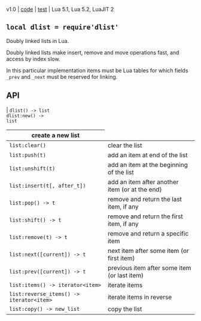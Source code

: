 v1.0 | [code](http://code.google.com/p/lua-files/source/browse/dlist.lua) | [test](http://code.google.com/p/lua-files/source/browse/dlist_test.lua) | Lua 5.1, Lua 5.2, LuaJIT 2

## `local dlist = require'dlist'` ##

Doubly linked lists in Lua.

Doubly linked lists make insert, remove and move operations fast, and access by index slow.

In this particular implementation items must be Lua tables for which fields `_prev` and `_next` must be reserved for linking.

## API ##

| `dlist() -> list`<br> <code>dlist:new() -&gt; list</code> <table><thead><th> create a new list </th></thead><tbody>
<tr><td> <code>list:clear()</code> </td><td> clear the list </td></tr>
<tr><td> <code>list:push(t)</code> </td><td> add an item at end of the list </td></tr>
<tr><td> <code>list:unshift(t)</code> </td><td> add an item at the beginning of the list </td></tr>
<tr><td> <code>list:insert(t[, after_t])</code> </td><td> add an item after another item (or at the end) </td></tr>
<tr><td> <code>list:pop() -&gt; t</code> </td><td> remove and return the last item, if any </td></tr>
<tr><td> <code>list:shift() -&gt; t</code> </td><td> remove and return the first item, if any </td></tr>
<tr><td> <code>list:remove(t) -&gt; t</code> </td><td> remove and return a specific item </td></tr>
<tr><td> <code>list:next([current]) -&gt; t</code> </td><td> next item after some item (or first item) </td></tr>
<tr><td> <code>list:prev([current]) -&gt; t</code> </td><td> previous item after some item (or last item) </td></tr>
<tr><td> <code>list:items() -&gt; iterator&lt;item&gt;</code> </td><td> iterate items </td></tr>
<tr><td> <code>list:reverse_items() -&gt; iterator&lt;item&gt;</code> </td><td> iterate items in reverse </td></tr>
<tr><td> <code>list:copy() -&gt; new_list</code> </td><td> copy the list </td></tr>